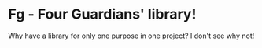 # Fg - Four Guardians' library!

Why have a library for only one purpose in one project?
I don't see why not!
